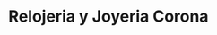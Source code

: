 ---
title: "Relojeria y Joyeria Corona"
url: /santo-domingo/relojeria-y-joyeria-corona/
shop: Schmuck
---